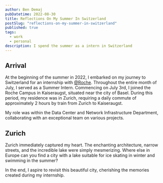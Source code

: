 ```yaml
---
author: Ben Demaj
pubDatetime: 2022-08-30
title: Reflections On My Summer In Switzerland
postSlug: "reflections-on-my-summer-in-switzerland"
published: true
tags:
  - work
  - personal
description: I spend the summer as a intern in Switzerland
---
```


## Arrival

At the beginning of the summer in 2022, I embarked on my journey to Switzerland for an internship with [@Roche](https://roche.com). Throughout the entire month of July, I served as a Summer Intern. Commencing on July 3rd, I joined the Roche Campus in Kaiseraugst, situated near the city of Basel. During this period, my residence was in Zurich, requiring a daily commute of approximately 2 hours by train from Zurich to Kaiseraugst.

My role was within the Data Center and Network Infrastructure Department, collaborating with an exceptional team on various projects.

## Zurich

Zurich immediately captured my heart. The enchanting architecture, narrow streets, and the incredible lake were simply mesmerizing. Where else in Europe can you find a city with a lake suitable for ice skating in winter and swimming in the summer?

In the end, I aspire to revisit this beautiful city, cherishing the memories created during my internship.
